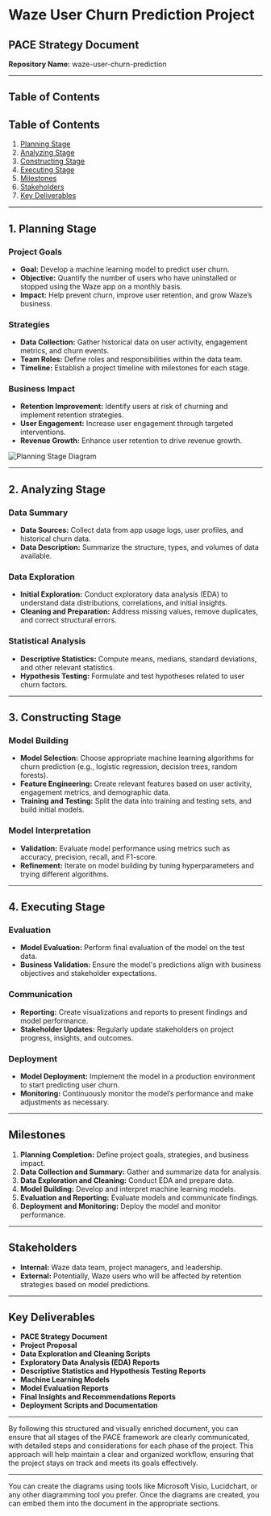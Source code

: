 # Waze User Churn Prediction Project
## PACE Strategy Document

**Repository Name:** waze-user-churn-prediction

---

## Table of Contents
## Table of Contents
1. [Planning Stage](#1-planning-stage)
2. [Analyzing Stage](#2-analyzing-stage)
3. [Constructing Stage](#3-constructing-stage)
4. [Executing Stage](#4-executing-stage)
5. [Milestones](#milestones)
6. [Stakeholders](#stakeholders)
7. [Key Deliverables](#key-deliverables)

---

## 1. Planning Stage

### Project Goals
- **Goal:** Develop a machine learning model to predict user churn.
- **Objective:** Quantify the number of users who have uninstalled or stopped using the Waze app on a monthly basis.
- **Impact:** Help prevent churn, improve user retention, and grow Waze’s business.

### Strategies
- **Data Collection:** Gather historical data on user activity, engagement metrics, and churn events.
- **Team Roles:** Define roles and responsibilities within the data team.
- **Timeline:** Establish a project timeline with milestones for each stage.

### Business Impact
- **Retention Improvement:** Identify users at risk of churning and implement retention strategies.
- **User Engagement:** Increase user engagement through targeted interventions.
- **Revenue Growth:** Enhance user retention to drive revenue growth.

![Planning Stage Diagram](https://pub-6d0df2088ca448469603364b6f767396.r2.dev/png-preview-chat/VzJCXMplwk)

---

## 2. Analyzing Stage

### Data Summary
- **Data Sources:** Collect data from app usage logs, user profiles, and historical churn data.
- **Data Description:** Summarize the structure, types, and volumes of data available.

### Data Exploration
- **Initial Exploration:** Conduct exploratory data analysis (EDA) to understand data distributions, correlations, and initial insights.
- **Cleaning and Preparation:** Address missing values, remove duplicates, and correct structural errors.

### Statistical Analysis
- **Descriptive Statistics:** Compute means, medians, standard deviations, and other relevant statistics.
- **Hypothesis Testing:** Formulate and test hypotheses related to user churn factors.

---

## 3. Constructing Stage

### Model Building
- **Model Selection:** Choose appropriate machine learning algorithms for churn prediction (e.g., logistic regression, decision trees, random forests).
- **Feature Engineering:** Create relevant features based on user activity, engagement metrics, and demographic data.
- **Training and Testing:** Split the data into training and testing sets, and build initial models.

### Model Interpretation
- **Validation:** Evaluate model performance using metrics such as accuracy, precision, recall, and F1-score.
- **Refinement:** Iterate on model building by tuning hyperparameters and trying different algorithms.

---

## 4. Executing Stage

### Evaluation
- **Model Evaluation:** Perform final evaluation of the model on the test data.
- **Business Validation:** Ensure the model's predictions align with business objectives and stakeholder expectations.

### Communication
- **Reporting:** Create visualizations and reports to present findings and model performance.
- **Stakeholder Updates:** Regularly update stakeholders on project progress, insights, and outcomes.

### Deployment
- **Model Deployment:** Implement the model in a production environment to start predicting user churn.
- **Monitoring:** Continuously monitor the model’s performance and make adjustments as necessary.

---

## Milestones
1. **Planning Completion:** Define project goals, strategies, and business impact.
2. **Data Collection and Summary:** Gather and summarize data for analysis.
3. **Data Exploration and Cleaning:** Conduct EDA and prepare data.
4. **Model Building:** Develop and interpret machine learning models.
5. **Evaluation and Reporting:** Evaluate models and communicate findings.
6. **Deployment and Monitoring:** Deploy the model and monitor performance.

---

## Stakeholders
- **Internal:** Waze data team, project managers, and leadership.
- **External:** Potentially, Waze users who will be affected by retention strategies based on model predictions.

---

## Key Deliverables
- **PACE Strategy Document**
- **Project Proposal**
- **Data Exploration and Cleaning Scripts**
- **Exploratory Data Analysis (EDA) Reports**
- **Descriptive Statistics and Hypothesis Testing Reports**
- **Machine Learning Models**
- **Model Evaluation Reports**
- **Final Insights and Recommendations Reports**
- **Deployment Scripts and Documentation**

---

By following this structured and visually enriched document, you can ensure that all stages of the PACE framework are clearly communicated, with detailed steps and considerations for each phase of the project. This approach will help maintain a clear and organized workflow, ensuring that the project stays on track and meets its goals effectively.

---

You can create the diagrams using tools like Microsoft Visio, Lucidchart, or any other diagramming tool you prefer. Once the diagrams are created, you can embed them into the document in the appropriate sections.
